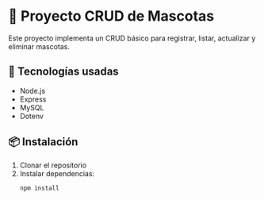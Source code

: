 # 🐾 Proyecto CRUD de Mascotas

Este proyecto implementa un CRUD básico para registrar, listar, actualizar y eliminar mascotas.

## 🚀 Tecnologías usadas
- Node.js
- Express
- MySQL
- Dotenv

## 📦 Instalación
1. Clonar el repositorio
2. Instalar dependencias:
   ```bash
   npm install
   ```